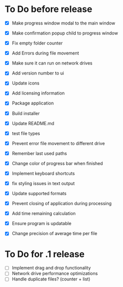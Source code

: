 # To Do before release

- [x] Make progress window modal to the main window
- [x] Make confirmation popup child to progress window
- [x] Fix empty folder counter
- [x] Add Errors during file movement
- [x] Make sure it can run on network drives
- [x] Add version number to ui
- [x] Update icons
- [x] Add licensing information
- [x] Package application
- [x] Build installer
- [x] Update README.md
- [x] test file types
- [x] Prevent error file movement to different drive
- [x] Remember last used paths
- [x] Change color of progress bar when finished
- [x] Implement keyboard shortcuts
- [x] fix styling issues in text output
- [x] Update supported formats
- [x] Prevent closing of application during processing
- [x] Add time remaining calculation
- [x] Ensure program is updatable
- [x] Change precision of average time per file



# To Do for .1 release

- [ ] Implement drag and drop functionality
- [ ] Network drive performance optimizations 
- [ ] Handle duplicate files? (counter + list)
